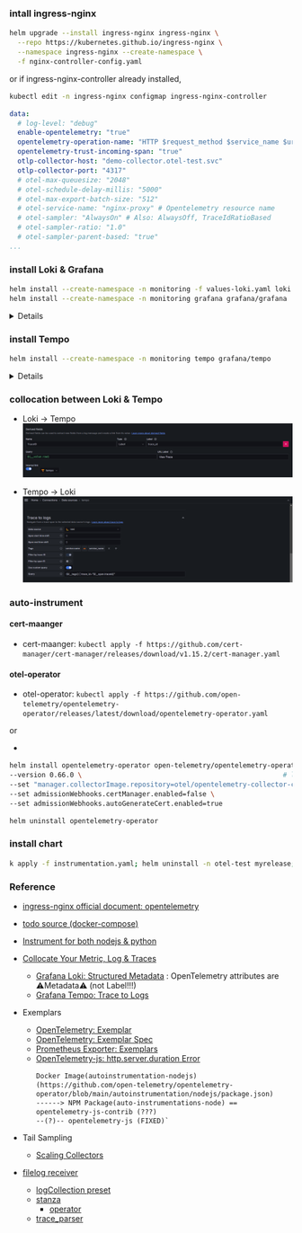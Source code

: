 ### intall ingress-nginx
```bash
helm upgrade --install ingress-nginx ingress-nginx \
  --repo https://kubernetes.github.io/ingress-nginx \
  --namespace ingress-nginx --create-namespace \
  -f nginx-controller-config.yaml
```
or
if ingress-nginx-controller already installed,
```bash
kubectl edit -n ingress-nginx configmap ingress-nginx-controller
```
```yaml
data:
  # log-level: "debug"
  enable-opentelemetry: "true"
  opentelemetry-operation-name: "HTTP $request_method $service_name $uri"
  opentelemetry-trust-incoming-span: "true"
  otlp-collector-host: "demo-collector.otel-test.svc"
  otlp-collector-port: "4317"
  # otel-max-queuesize: "2048"
  # otel-schedule-delay-millis: "5000"
  # otel-max-export-batch-size: "512"
  # otel-service-name: "nginx-proxy" # Opentelemetry resource name
  # otel-sampler: "AlwaysOn" # Also: AlwaysOff, TraceIdRatioBased
  # otel-sampler-ratio: "1.0"
  # otel-sampler-parent-based: "true"
...
```

### install Loki & Grafana
```bash
helm install --create-namespace -n monitoring -f values-loki.yaml loki grafana/loki
helm install --create-namespace -n monitoring grafana grafana/grafana
```

<details>

![Grafana Datasource: Loki](docs/Loki-Connection.png)
</details>


### install Tempo
```bash
helm install --create-namespace -n monitoring tempo grafana/tempo
```

<details>

![Grafana Datasource: Tempo](docs/Tempo-Connection.png)
</details>

### collocation between Loki & Tempo
- Loki -> Tempo
![Grafana Datasource > Loki > derived field](docs/Loki-Derived_fields.png)

- Tempo -> Loki
![Grafana Datasource > Tempo > Trace to logs](docs/Tempo-Trace_to_logs.png)


### auto-instrument
#### cert-maanger
- cert-maanger: `kubectl apply -f https://github.com/cert-manager/cert-manager/releases/download/v1.15.2/cert-manager.yaml`

#### otel-operator
- otel-operator: `kubectl apply -f https://github.com/open-telemetry/opentelemetry-operator/releases/latest/download/opentelemetry-operator.yaml`

or 

- 
```bash
helm install opentelemetry-operator open-telemetry/opentelemetry-operator \
--version 0.66.0 \                                                  # latest version(0.67.0) has python-autoinstrumentation BUG
--set "manager.collectorImage.repository=otel/opentelemetry-collector-contrib" \    # contrib for collector prometheus exporter
--set admissionWebhooks.certManager.enabled=false \
--set admissionWebhooks.autoGenerateCert.enabled=true
```

```bash
helm uninstall opentelemetry-operator
```


### install chart
```bash
k apply -f instrumentation.yaml; helm uninstall -n otel-test myrelease; helm install -n otel-test myrelease mychart/; watch 'kubectl -n otel-test get all'; helm uninstall -n otel-test myrelease;
```


### Reference
- [ingress-nginx official document: opentelemetry](https://kubernetes.github.io/ingress-nginx/user-guide/third-party-addons/opentelemetry/)
- [todo source (docker-compose)](https://github.com/habmic/opentelemetry-101)

- [Instrument for both nodejs & python](https://github.com/open-telemetry/opentelemetry-operator/blob/main/README.md#opentelemetry-auto-instrumentation-injection)

- [Collocate Your Metric, Log & Traces](https://youtu.be/qVITI34ZFuk?si=soPBhcc2sN5vxb61)
  - [Grafana Loki: Structured Metadata](https://grafana.com/docs/loki/latest/get-started/labels/structured-metadata/) : OpenTelemetry attributes are ⚠️Metadata⚠️ (not Label!!!)
  - [Grafana Tempo: Trace to Logs](https://grafana.com/docs/grafana/latest/datasources/tempo/configure-tempo-data-source/#trace-to-logs)
  
- Exemplars
  - [OpenTelemetry: Exemplar](https://opentelemetry.io/docs/specs/otel/metrics/data-model/#exemplars)
  - [OpenTelemetry: Exemplar Spec](https://github.com/open-telemetry/oteps/blob/main/text/metrics/0113-exemplars.md)
  - [Prometheus Exporter: Exemplars](https://github.com/open-telemetry/opentelemetry-collector-contrib/issues/30197)
  - [OpenTelemetry-js: http.server.duration Error](https://github.com/open-telemetry/opentelemetry-js/pull/3710)
    ```
    Docker Image(autoinstrumentation-nodejs)(https://github.com/open-telemetry/opentelemetry-operator/blob/main/autoinstrumentation/nodejs/package.json) 
    ------> NPM Package(auto-instrumentations-node) == opentelemetry-js-contrib (???) 
    --(?)-- opentelemetry-js (FIXED)`
    ```

- Tail Sampling
  - [Scaling Collectors](https://github.com/open-telemetry/opentelemetry-collector-contrib/tree/main/processor/tailsamplingprocessor#scaling-collectors-with-the-tail-sampling-processor)
  
- [filelog receiver](https://opentelemetry.io/docs/kubernetes/collector/components/#filelog-receiver)
  - [logCollection preset](https://github.com/open-telemetry/opentelemetry-helm-charts/blob/aaa70bde1bf8bf15fc411282468ac6d2d07f772d/charts/opentelemetry-collector/templates/_config.tpl#L206-L282)
  - [stanza](https://github.com/open-telemetry/opentelemetry-collector-contrib/tree/main/pkg/stanza)
    - [operator](https://github.com/open-telemetry/opentelemetry-collector-contrib/tree/main/pkg/stanza/docs/operators)
  - [trace_parser](https://github.com/open-telemetry/opentelemetry-collector-contrib/blob/main/pkg/stanza/operator/helper/trace.go)